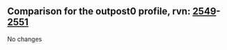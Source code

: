 ## Comparison for the outpost0 profile, rvn: [2549](https://github.com/PRO100KatYT/FortniteProfileRevisions/tree/main/profiles/outpost0/2549%20outpost0.json)-[2551](https://github.com/PRO100KatYT/FortniteProfileRevisions/tree/main/profiles/outpost0/2551%20outpost0.json)

No changes
